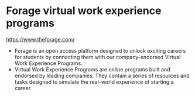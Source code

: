 # Forage virtual work experience programs
https://www.theforage.com/

* Forage is an open access platform designed to unlock exciting careers for students by connecting them with our company-endorsed Virtual Work Experience Programs.
* Virtual Work Experience Programs are online programs built and endorsed by leading companies. They contain a series of resources and tasks designed to simulate the real-world experience of starting a career.
